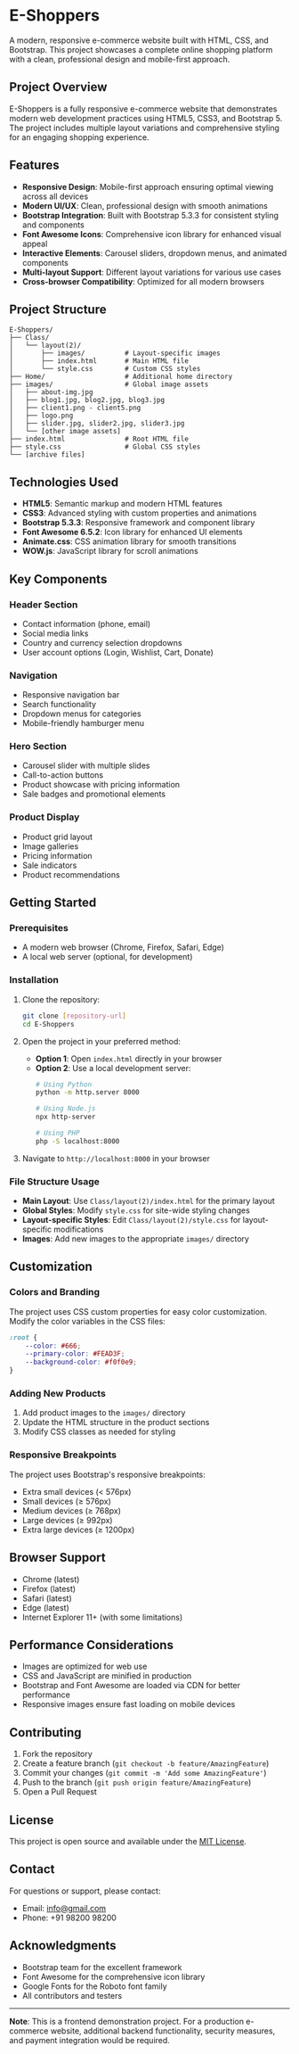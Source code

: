 # E-Shoppers

A modern, responsive e-commerce website built with HTML, CSS, and Bootstrap. This project showcases a complete online shopping platform with a clean, professional design and mobile-first approach.

## Project Overview

E-Shoppers is a fully responsive e-commerce website that demonstrates modern web development practices using HTML5, CSS3, and Bootstrap 5. The project includes multiple layout variations and comprehensive styling for an engaging shopping experience.

## Features

- **Responsive Design**: Mobile-first approach ensuring optimal viewing across all devices
- **Modern UI/UX**: Clean, professional design with smooth animations
- **Bootstrap Integration**: Built with Bootstrap 5.3.3 for consistent styling and components
- **Font Awesome Icons**: Comprehensive icon library for enhanced visual appeal
- **Interactive Elements**: Carousel sliders, dropdown menus, and animated components
- **Multi-layout Support**: Different layout variations for various use cases
- **Cross-browser Compatibility**: Optimized for all modern browsers

## Project Structure

```
E-Shoppers/
├── Class/
│   └── layout(2)/
│       ├── images/          # Layout-specific images
│       ├── index.html       # Main HTML file
│       └── style.css        # Custom CSS styles
├── Home/                    # Additional home directory
├── images/                  # Global image assets
│   ├── about-img.jpg
│   ├── blog1.jpg, blog2.jpg, blog3.jpg
│   ├── client1.png - client5.png
│   ├── logo.png
│   ├── slider.jpg, slider2.jpg, slider3.jpg
│   └── [other image assets]
├── index.html               # Root HTML file
├── style.css                # Global CSS styles
└── [archive files]
```

## Technologies Used

- **HTML5**: Semantic markup and modern HTML features
- **CSS3**: Advanced styling with custom properties and animations
- **Bootstrap 5.3.3**: Responsive framework and component library
- **Font Awesome 6.5.2**: Icon library for enhanced UI elements
- **Animate.css**: CSS animation library for smooth transitions
- **WOW.js**: JavaScript library for scroll animations

## Key Components

### Header Section
- Contact information (phone, email)
- Social media links
- Country and currency selection dropdowns
- User account options (Login, Wishlist, Cart, Donate)

### Navigation
- Responsive navigation bar
- Search functionality
- Dropdown menus for categories
- Mobile-friendly hamburger menu

### Hero Section
- Carousel slider with multiple slides
- Call-to-action buttons
- Product showcase with pricing information
- Sale badges and promotional elements

### Product Display
- Product grid layout
- Image galleries
- Pricing information
- Sale indicators
- Product recommendations

## Getting Started

### Prerequisites
- A modern web browser (Chrome, Firefox, Safari, Edge)
- A local web server (optional, for development)

### Installation

1. Clone the repository:
   ```bash
   git clone [repository-url]
   cd E-Shoppers
   ```

2. Open the project in your preferred method:
   - **Option 1**: Open `index.html` directly in your browser
   - **Option 2**: Use a local development server:
     ```bash
     # Using Python
     python -m http.server 8000
     
     # Using Node.js
     npx http-server
     
     # Using PHP
     php -S localhost:8000
     ```

3. Navigate to `http://localhost:8000` in your browser

### File Structure Usage

- **Main Layout**: Use `Class/layout(2)/index.html` for the primary layout
- **Global Styles**: Modify `style.css` for site-wide styling changes
- **Layout-specific Styles**: Edit `Class/layout(2)/style.css` for layout-specific modifications
- **Images**: Add new images to the appropriate `images/` directory

## Customization

### Colors and Branding
The project uses CSS custom properties for easy color customization. Modify the color variables in the CSS files:

```css
:root {
    --color: #666;
    --primary-color: #FEAD3F;
    --background-color: #f0f0e9;
}
```

### Adding New Products
1. Add product images to the `images/` directory
2. Update the HTML structure in the product sections
3. Modify CSS classes as needed for styling

### Responsive Breakpoints
The project uses Bootstrap's responsive breakpoints:
- Extra small devices (< 576px)
- Small devices (≥ 576px)
- Medium devices (≥ 768px)
- Large devices (≥ 992px)
- Extra large devices (≥ 1200px)

## Browser Support

- Chrome (latest)
- Firefox (latest)
- Safari (latest)
- Edge (latest)
- Internet Explorer 11+ (with some limitations)

## Performance Considerations

- Images are optimized for web use
- CSS and JavaScript are minified in production
- Bootstrap and Font Awesome are loaded via CDN for better performance
- Responsive images ensure fast loading on mobile devices

## Contributing

1. Fork the repository
2. Create a feature branch (`git checkout -b feature/AmazingFeature`)
3. Commit your changes (`git commit -m 'Add some AmazingFeature'`)
4. Push to the branch (`git push origin feature/AmazingFeature`)
5. Open a Pull Request

## License

This project is open source and available under the [MIT License](LICENSE).

## Contact

For questions or support, please contact:
- Email: info@gmail.com
- Phone: +91 98200 98200

## Acknowledgments

- Bootstrap team for the excellent framework
- Font Awesome for the comprehensive icon library
- Google Fonts for the Roboto font family
- All contributors and testers

---

**Note**: This is a frontend demonstration project. For a production e-commerce website, additional backend functionality, security measures, and payment integration would be required.

